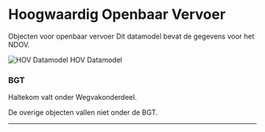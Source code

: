 ﻿# Hoogwaardig Openbaar Vervoer

Objecten voor openbaar vervoer
Dit datamodel bevat de gegevens voor het NDOV.

![HOV Datamodel](BUDATA_HOV.png)
HOV Datamodel


### BGT

Haltekom valt onder Wegvakonderdeel.

De overige objecten vallen niet onder de BGT.

***
